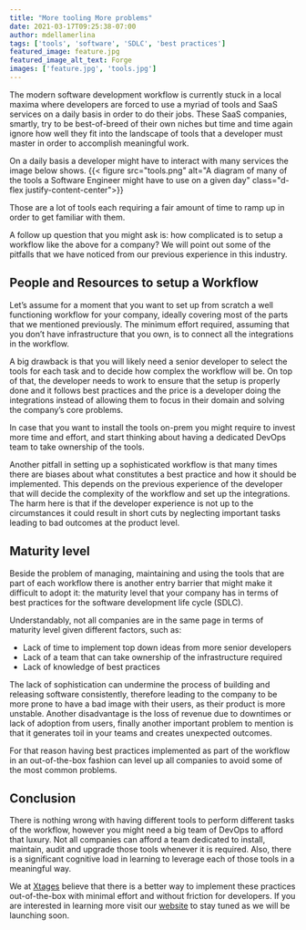 ```yaml
---
title: "More tooling More problems"
date: 2021-03-17T09:25:38-07:00
author: mdellamerlina 
tags: ['tools', 'software', 'SDLC', 'best practices']
featured_image: feature.jpg
featured_image_alt_text: Forge
images: ['feature.jpg', 'tools.jpg']
---
```


The modern software development workflow is currently stuck in a local maxima where developers are forced to use a myriad of tools and SaaS services on a daily basis in order to do their jobs. These SaaS companies, smartly, try to be best-of-breed of their own niches but time and time again ignore how well they fit into the landscape of tools that a developer must master in order to accomplish meaningful work.

On a daily basis a developer might have to interact with many services the image below shows.
{{< figure src="tools.png" alt="A diagram of many of the tools a Software Engineer might have to use on a given day" class="d-flex justify-content-center">}}

Those are a lot of tools each requiring a fair amount of time to ramp up in order to get familiar with them.

A follow up question that you might ask is: how complicated is to setup a  workflow like the above for a company? We will point out some of the pitfalls that we have noticed from our previous experience in this industry.

## People and Resources to setup a Workflow
Let’s assume for a moment that you want to set up from scratch a well functioning workflow for your company, ideally covering most of the parts that we mentioned previously. The minimum effort required, assuming that you don’t have infrastructure that you own, is to connect all the integrations in the workflow.

A big drawback is that you will likely need a senior developer to select the tools for each task and to decide how complex the workflow will be. On top of that,  the developer needs to work to ensure that the setup is properly done and it follows best practices and the price is a developer doing the integrations instead of allowing them to focus in their domain and solving the company’s core problems.

In case that you want to install the tools on-prem you might require to invest more time and effort, and start  thinking about having a dedicated DevOps team to take ownership of the tools.

Another pitfall in setting up a sophisticated workflow is that many times there are biases about what constitutes a best practice and how it should be implemented. This depends on the previous experience of the developer that will decide the complexity of the workflow and set up the integrations. The harm here is that if the developer experience is not up to the circumstances it could result in short cuts by neglecting important tasks leading to bad outcomes at the product level.

## Maturity level
Beside the problem of managing, maintaining and using the tools that are part of each workflow there is another entry barrier that might make it difficult to adopt it: the maturity level that your company has in terms of best practices for the software development life cycle (SDLC).

Understandably, not all companies are in the same page in terms of maturity level given different factors, such as:
* Lack of time to implement top down ideas from more senior developers
* Lack of a team that can take ownership of the infrastructure required
* Lack of knowledge of best practices

The lack of sophistication can undermine the process of building and releasing software consistently, therefore leading to the company to be more prone to have a bad image with their users, as their product is more unstable. Another disadvantage is the loss of revenue due to downtimes or lack of adoption from users, finally another important problem to mention is that it generates toil in your teams and creates unexpected outcomes.

For that reason having best practices implemented as part of the workflow in an out-of-the-box fashion can level up all companies to avoid some of the most common problems.

## Conclusion
There is nothing wrong with having different tools to perform different tasks of the workflow, however you might need a big team of DevOps to afford that luxury. Not all companies can afford a team dedicated to install, maintain, audit and upgrade those tools whenever it is required. Also, there is a significant cognitive load in learning to leverage each of those tools in a meaningful way.

We at [Xtages](https://xtages.com) believe that there is a better way to implement these practices out-of-the-box with minimal effort and without friction for developers. If you are interested in learning more visit our [website](https://xtages.com) to stay tuned as we will be launching soon.